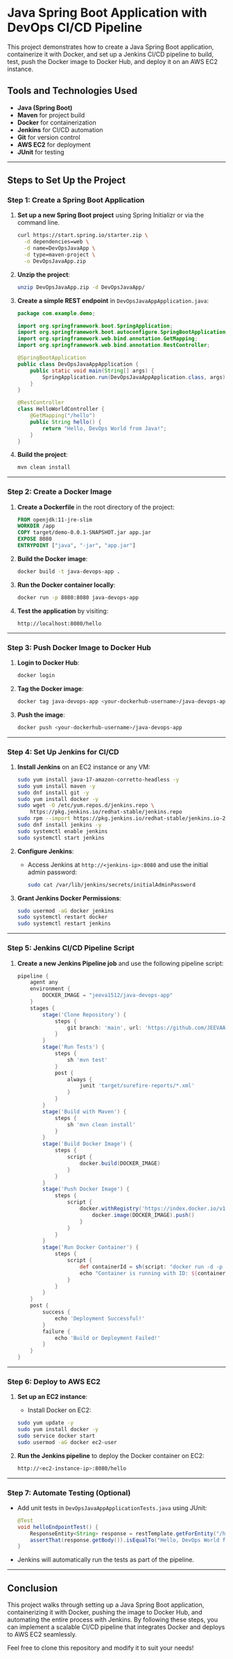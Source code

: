 # Java Spring Boot Application with DevOps CI/CD Pipeline

This project demonstrates how to create a Java Spring Boot application, containerize it with Docker, and set up a Jenkins CI/CD pipeline to build, test, push the Docker image to Docker Hub, and deploy it on an AWS EC2 instance.

## Tools and Technologies Used
- **Java (Spring Boot)**
- **Maven** for project build
- **Docker** for containerization
- **Jenkins** for CI/CD automation
- **Git** for version control
- **AWS EC2** for deployment
- **JUnit** for testing

---

## Steps to Set Up the Project

### Step 1: Create a Spring Boot Application

1. **Set up a new Spring Boot project** using Spring Initializr or via the command line.

    ```bash
    curl https://start.spring.io/starter.zip \
      -d dependencies=web \
      -d name=DevOpsJavaApp \
      -d type=maven-project \
      -o DevOpsJavaApp.zip
    ```

2. **Unzip the project**:

    ```bash
    unzip DevOpsJavaApp.zip -d DevOpsJavaApp/
    ```

3. **Create a simple REST endpoint** in `DevOpsJavaAppApplication.java`:

    ```java
    package com.example.demo;

    import org.springframework.boot.SpringApplication;
    import org.springframework.boot.autoconfigure.SpringBootApplication;
    import org.springframework.web.bind.annotation.GetMapping;
    import org.springframework.web.bind.annotation.RestController;

    @SpringBootApplication
    public class DevOpsJavaAppApplication {
        public static void main(String[] args) {
            SpringApplication.run(DevOpsJavaAppApplication.class, args);
        }
    }

    @RestController
    class HelloWorldController {
        @GetMapping("/hello")
        public String hello() {
            return "Hello, DevOps World from Java!";
        }
    }
    ```

4. **Build the project**:

    ```bash
    mvn clean install
    ```

---

### Step 2: Create a Docker Image

1. **Create a Dockerfile** in the root directory of the project:

    ```Dockerfile
    FROM openjdk:11-jre-slim
    WORKDIR /app
    COPY target/demo-0.0.1-SNAPSHOT.jar app.jar
    EXPOSE 8080
    ENTRYPOINT ["java", "-jar", "app.jar"]
    ```

2. **Build the Docker image**:

    ```bash
    docker build -t java-devops-app .
    ```

3. **Run the Docker container locally**:

    ```bash
    docker run -p 8080:8080 java-devops-app
    ```

4. **Test the application** by visiting:

    ```
    http://localhost:8080/hello
    ```

---

### Step 3: Push Docker Image to Docker Hub

1. **Login to Docker Hub**:

    ```bash
    docker login
    ```

2. **Tag the Docker image**:

    ```bash
    docker tag java-devops-app <your-dockerhub-username>/java-devops-app
    ```

3. **Push the image**:

    ```bash
    docker push <your-dockerhub-username>/java-devops-app
    ```

---

### Step 4: Set Up Jenkins for CI/CD

1. **Install Jenkins** on an EC2 instance or any VM:

    ```bash
    sudo yum install java-17-amazon-corretto-headless -y
    sudo yum install maven -y
    sudo dnf install git -y
    sudo yum install docker -y
    sudo wget -O /etc/yum.repos.d/jenkins.repo \
        https://pkg.jenkins.io/redhat-stable/jenkins.repo
    sudo rpm --import https://pkg.jenkins.io/redhat-stable/jenkins.io-2023.key
    sudo dnf install jenkins -y
    sudo systemctl enable jenkins
    sudo systemctl start jenkins
    ```

2. **Configure Jenkins**:
    - Access Jenkins at `http://<jenkins-ip>:8080` and use the initial admin password:

      ```bash
      sudo cat /var/lib/jenkins/secrets/initialAdminPassword
      ```

3. **Grant Jenkins Docker Permissions**:

    ```bash
    sudo usermod -aG docker jenkins
    sudo systemctl restart docker
    sudo systemctl restart jenkins
    ```

---

### Step 5: Jenkins CI/CD Pipeline Script

1. **Create a new Jenkins Pipeline job** and use the following pipeline script:

    ```groovy
    pipeline {
        agent any
        environment {
            DOCKER_IMAGE = "jeeva1512/java-devops-app"
        }
        stages {
            stage('Clone Repository') {
                steps {
                    git branch: 'main', url: 'https://github.com/JEEVAABI15/Guvi_Capstone'
                }
            }
            stage('Run Tests') {
                steps {
                    sh 'mvn test'
                }
                post {
                    always {
                        junit 'target/surefire-reports/*.xml'
                    }
                }
            }
            stage('Build with Maven') {
                steps {
                    sh 'mvn clean install'
                }
            }
            stage('Build Docker Image') {
                steps {
                    script {
                        docker.build(DOCKER_IMAGE)
                    }
                }
            }
            stage('Push Docker Image') {
                steps {
                    script {
                        docker.withRegistry('https://index.docker.io/v1/', 'dockerhub-credentials') {
                            docker.image(DOCKER_IMAGE).push()
                        }
                    }
                }
            }
            stage('Run Docker Container') {
                steps {
                    script {
                        def containerId = sh(script: "docker run -d -p 80:8080 ${DOCKER_IMAGE}", returnStdout: true).trim()
                        echo "Container is running with ID: ${containerId}"
                    }
                }
            }
        }
        post {
            success {
                echo 'Deployment Successful!'
            }
            failure {
                echo 'Build or Deployment Failed!'
            }
        }
    }
    ```

---

### Step 6: Deploy to AWS EC2

1. **Set up an EC2 instance**:
    - Install Docker on EC2:

    ```bash
    sudo yum update -y
    sudo yum install docker -y
    sudo service docker start
    sudo usermod -aG docker ec2-user
    ```

2. **Run the Jenkins pipeline** to deploy the Docker container on EC2:

    ```bash
    http://<ec2-instance-ip>:8080/hello
    ```

---

### Step 7: Automate Testing (Optional)

- Add unit tests in `DevOpsJavaAppApplicationTests.java` using JUnit:

    ```java
    @Test
    void helloEndpointTest() {
        ResponseEntity<String> response = restTemplate.getForEntity("/hello", String.class);
        assertThat(response.getBody()).isEqualTo("Hello, DevOps World from Java!");
    }
    ```

- Jenkins will automatically run the tests as part of the pipeline.

---

## Conclusion

This project walks through setting up a Java Spring Boot application, containerizing it with Docker, pushing the image to Docker Hub, and automating the entire process with Jenkins. By following these steps, you can implement a scalable CI/CD pipeline that integrates Docker and deploys to AWS EC2 seamlessly.

Feel free to clone this repository and modify it to suit your needs!
